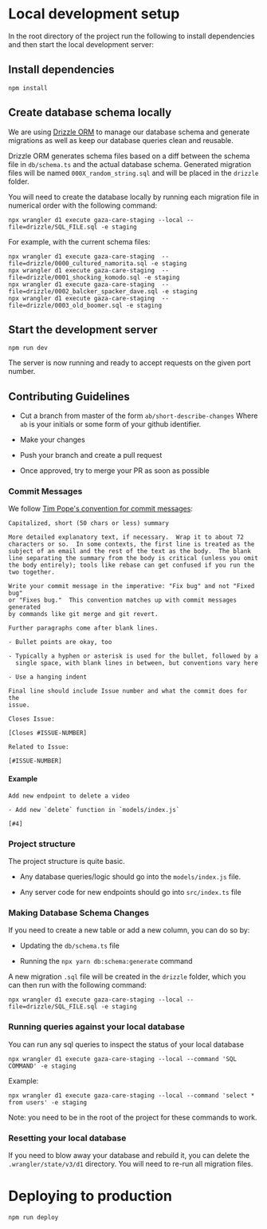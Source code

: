 # Local development setup

In the root directory of the project run the following to install dependencies
and then start the local development server:

## Install dependencies
```
npm install
```

## Create database schema locally

We are using [Drizzle ORM](https://orm.drizzle.team/docs/overview) to manage 
our database schema and generate migrations as well as keep our database queries 
clean and reusable.

Drizzle ORM generates schema files based on a diff between the schema file in `db/schema.ts` and the actual database schema. Generated migration files will be named
`000X_random_string.sql` and will be placed in the `drizzle` folder.

You will need to create the database locally by running each migration file 
in numerical order with the following command:
```
npx wrangler d1 execute gaza-care-staging --local --file=drizzle/SQL_FILE.sql -e staging
```

For example, with the current schema files:

```
npx wrangler d1 execute gaza-care-staging  --file=drizzle/0000_cultured_namorita.sql -e staging
npx wrangler d1 execute gaza-care-staging  --file=drizzle/0001_shocking_komodo.sql -e staging
npx wrangler d1 execute gaza-care-staging  --file=drizzle/0002_balcker_spacker_dave.sql -e staging
npx wrangler d1 execute gaza-care-staging  --file=drizzle/0003_old_boomer.sql -e staging
```

## Start the development server
```
npm run dev
```

The server is now running and ready to accept requests on the given
port number.

## Contributing Guidelines

- Cut a branch from master of the form `ab/short-describe-changes`
  Where `ab` is your initials or some form of your github identifier.

- Make your changes

- Push your branch and create a pull request

- Once approved, try to merge your PR as soon as possible

### Commit Messages

We follow [Tim Pope's convention for commit messages](https://tbaggery.com/2008/04/19/a-note-about-git-commit-messages.html):

```
Capitalized, short (50 chars or less) summary

More detailed explanatory text, if necessary.  Wrap it to about 72
characters or so.  In some contexts, the first line is treated as the
subject of an email and the rest of the text as the body.  The blank
line separating the summary from the body is critical (unless you omit
the body entirely); tools like rebase can get confused if you run the
two together.

Write your commit message in the imperative: "Fix bug" and not "Fixed bug"
or "Fixes bug."  This convention matches up with commit messages generated
by commands like git merge and git revert.

Further paragraphs come after blank lines.

- Bullet points are okay, too

- Typically a hyphen or asterisk is used for the bullet, followed by a
  single space, with blank lines in between, but conventions vary here

- Use a hanging indent

Final line should include Issue number and what the commit does for the
issue.

Closes Issue:

[Closes #ISSUE-NUMBER]

Related to Issue:

[#ISSUE-NUMBER]
```

#### Example

```
Add new endpoint to delete a video

- Add new `delete` function in `models/index.js`

[#4]
```

### Project structure

The project structure is quite basic. 

- Any database queries/logic should go into the `models/index.js` file.

- Any server code for new endpoints should go into `src/index.ts` file

### Making Database Schema Changes

If you need to create a new table or add a new column, you can do
so by:

- Updating the `db/schema.ts` file

- Running the `npx yarn db:schema:generate` command

A new migration `.sql` file will be created in the `drizzle` folder,
which you can then run with the following command:

```
npx wrangler d1 execute gaza-care-staging --local --file=drizzle/SQL_FILE.sql -e staging
```

### Running queries against your local database

You can run any sql queries to inspect the status of your local database

```
npx wrangler d1 execute gaza-care-staging --local --command 'SQL COMMAND' -e staging
```

Example:

```
npx wrangler d1 execute gaza-care-staging --local --command 'select * from users' -e staging
```

Note: you need to be in the root of the project for these commands
to work.


### Resetting your local database

If you need to blow away your database and rebuild it, you can 
delete the `.wrangler/state/v3/d1` directory. You will need to
re-run all migration files.


# Deploying to production
```
npm run deploy
```

